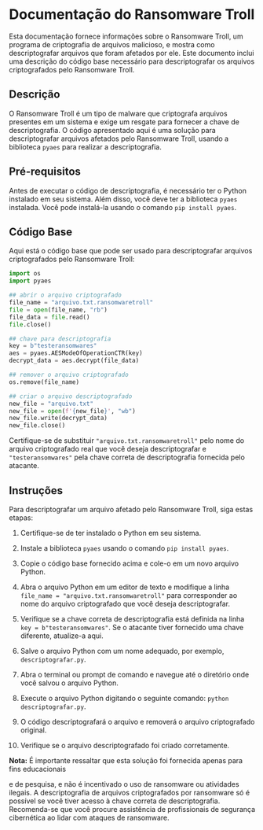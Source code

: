 # Documentação do Ransomware Troll

Esta documentação fornece informações sobre o Ransomware Troll, um programa de criptografia de arquivos malicioso, e mostra como descriptografar arquivos que foram afetados por ele. Este documento inclui uma descrição do código base necessário para descriptografar os arquivos criptografados pelo Ransomware Troll.

## Descrição

O Ransomware Troll é um tipo de malware que criptografa arquivos presentes em um sistema e exige um resgate para fornecer a chave de descriptografia. O código apresentado aqui é uma solução para descriptografar arquivos afetados pelo Ransomware Troll, usando a biblioteca `pyaes` para realizar a descriptografia.

## Pré-requisitos

Antes de executar o código de descriptografia, é necessário ter o Python instalado em seu sistema. Além disso, você deve ter a biblioteca `pyaes` instalada. Você pode instalá-la usando o comando `pip install pyaes`.

## Código Base

Aqui está o código base que pode ser usado para descriptografar arquivos criptografados pelo Ransomware Troll:

```python
import os
import pyaes

## abrir o arquivo criptografado
file_name = "arquivo.txt.ransomwaretroll"
file = open(file_name, "rb")
file_data = file.read()
file.close()

## chave para descriptografia
key = b"testeransomwares"
aes = pyaes.AESModeOfOperationCTR(key)
decrypt_data = aes.decrypt(file_data)

## remover o arquivo criptografado
os.remove(file_name)

## criar o arquivo descriptografado
new_file = "arquivo.txt"
new_file = open(f'{new_file}', "wb")
new_file.write(decrypt_data)
new_file.close()
```

Certifique-se de substituir `"arquivo.txt.ransomwaretroll"` pelo nome do arquivo criptografado real que você deseja descriptografar e `"testeransomwares"` pela chave correta de descriptografia fornecida pelo atacante.

## Instruções

Para descriptografar um arquivo afetado pelo Ransomware Troll, siga estas etapas:

1. Certifique-se de ter instalado o Python em seu sistema.

2. Instale a biblioteca `pyaes` usando o comando `pip install pyaes`.

3. Copie o código base fornecido acima e cole-o em um novo arquivo Python.

4. Abra o arquivo Python em um editor de texto e modifique a linha `file_name = "arquivo.txt.ransomwaretroll"` para corresponder ao nome do arquivo criptografado que você deseja descriptografar.

5. Verifique se a chave correta de descriptografia está definida na linha `key = b"testeransomwares"`. Se o atacante tiver fornecido uma chave diferente, atualize-a aqui.

6. Salve o arquivo Python com um nome adequado, por exemplo, `descriptografar.py`.

7. Abra o terminal ou prompt de comando e navegue até o diretório onde você salvou o arquivo Python.

8. Execute o arquivo Python digitando o seguinte comando: `python descriptografar.py`.

9. O código descriptografará o arquivo e removerá o arquivo criptografado original.

10. Verifique se o arquivo descriptografado foi criado corretamente.

**Nota:** É importante ressaltar que esta solução foi fornecida apenas para fins educacionais

 e de pesquisa, e não é incentivado o uso de ransomware ou atividades ilegais. A descriptografia de arquivos criptografados por ransomware só é possível se você tiver acesso à chave correta de descriptografia. Recomenda-se que você procure assistência de profissionais de segurança cibernética ao lidar com ataques de ransomware.
